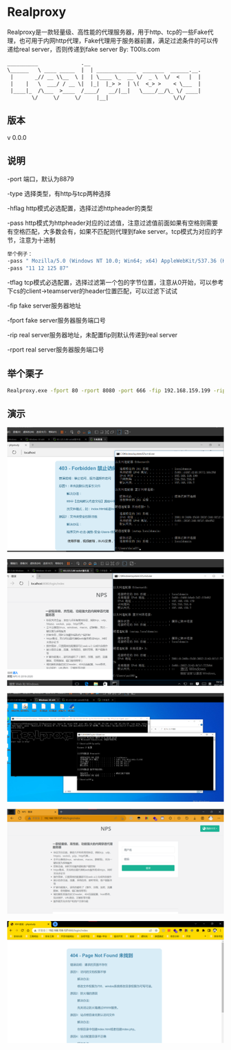 # Realproxy

Realproxy是一款轻量级、高性能的代理服务器，用于http、tcp的一些Fake代理，也可用于内网http代理，Fake代理用于服务器前置，满足过滤条件的可以传递给real
server，否则传递到fake server   By: T00ls.com

``` 
__________              .__                                    
\______   \ ____ _____  |  | _____________  _______  ______.__.
 |       _// __ \\__  \ |  | \____ \_  __ \/  _ \  \/  <   |  |
 |    |   \  ___/ / __ \|  |_|  |_> >  | \(  <_> >    < \___  |
 |____|_  /\___  >____  /____/   __/|__|   \____/__/\_ \/ ____|
        \/     \/     \/     |__|                     \/\/     
```

## 版本

v 0.0.0 

## 说明

-port 端口，默认为8879

-type 选择类型，有http与tcp两种选择

-hflag http模式必选配置，选择过滤httpheader的类型

-pass
http模式为httpheader对应的过滤值，注意过滤值前面如果有空格则需要有空格匹配，大多数会有，如果不匹配则代理到fake
server。tcp模式为对应的字节，注意为十进制

``` cmd
举个例子：
-pass " Mozilla/5.0 (Windows NT 10.0; Win64; x64) AppleWebKit/537.36 (KHTML, like Gecko) Chrome/112.0.0.0 Safari/537.36 Edg/112.0.1722.34"
-pass "11 12 125 87"
```

-tflag
tcp模式必选配置，选择过滤第一个包的字节位置，注意从0开始，可以参考下cs的client-\>teamserver的header位置匹配，可以过滤下试试

-fip fake server服务器地址

-fport fake server服务器服务端口号

-rip real server服务器地址，未配置fip则默认传递到real server

-rport real server服务器服务端口号

## 举个栗子

``` cmd
Realproxy.exe -fport 80 -rport 8080 -port 666 -fip 192.168.159.199 -rip 192.168.159.129 -type http -hflag User-Agent: -pass " Mozilla/5.0 (Windows NT 10.0; Win64; x64) AppleWebKit/537.36 (KHTML, like Gecko) Chrome/112.0.0.0 Safari/537.36 Edg/112.0.1722.34"
```

## 演示

![](image\image-20230409191117749.png "fig:")

![](image\image-20230409191210334.png "fig:")

![](image\image-20230409191254815.png "fig:")

![](image\image-20230409191455157.png "fig:")

![](image\image-20230409191532775.png "fig:")
